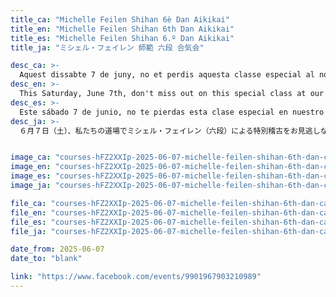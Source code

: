 ```yaml
---
title_ca: "Michelle Feilen Shihan 6è Dan Aikikai"
title_en: "Michelle Feilen Shihan 6th Dan Aikikai"
title_es: "Michelle Feilen Shihan 6.º Dan Aikikai"
title_ja: "ミシェル・フェイレン 師範 六段 合気会"

desc_ca: >-
  Aquest dissabte 7 de juny, no et perdis aquesta classe especial al nostre dojo amb Michelle Feilen, 6è Dan Aikikai.<br><br>Aquesta sessió està oberta a tothom que vulgui participar. No t’ho perdis!<br><br>T’hi esperem!
desc_en: >-
  This Saturday, June 7th, don't miss out on this special class at our dojo with Michelle Feilen, 6th Dan Aikikai.<br><br>This session is open to everyone who wants to participate. Don't miss it!<br><br>We look forward to seeing you there!
desc_es: >-
  Este sábado 7 de junio, no te pierdas esta clase especial en nuestro dojo con Michelle Feilen, 6.º Dan Aikikai.<br><br>Esta sesión está abierta a todos los que quieran participar. ¡No te lo pierdas!<br><br>¡Te esperamos!
desc_ja: >-
  ６月７日（土）、私たちの道場でミシェル・フェイレン（六段）による特別稽古をお見逃しなく！<br><br>このセッションは参加希望の方すべてに開放されています。お見逃しなく！<br><br>お待ちしています！


image_ca: "courses-hFZ2XXIp-2025-06-07-michelle-feilen-shihan-6th-dan-ca"
image_en: "courses-hFZ2XXIp-2025-06-07-michelle-feilen-shihan-6th-dan-ca"
image_es: "courses-hFZ2XXIp-2025-06-07-michelle-feilen-shihan-6th-dan-ca"
image_ja: "courses-hFZ2XXIp-2025-06-07-michelle-feilen-shihan-6th-dan-ca"

file_ca: "courses-hFZ2XXIp-2025-06-07-michelle-feilen-shihan-6th-dan-ca.pdf"
file_en: "courses-hFZ2XXIp-2025-06-07-michelle-feilen-shihan-6th-dan-ca.pdf"
file_es: "courses-hFZ2XXIp-2025-06-07-michelle-feilen-shihan-6th-dan-ca.pdf"
file_ja: "courses-hFZ2XXIp-2025-06-07-michelle-feilen-shihan-6th-dan-ca.pdf"

date_from: 2025-06-07
date_to: "blank"

link: "https://www.facebook.com/events/9901967903210989"
---
```

